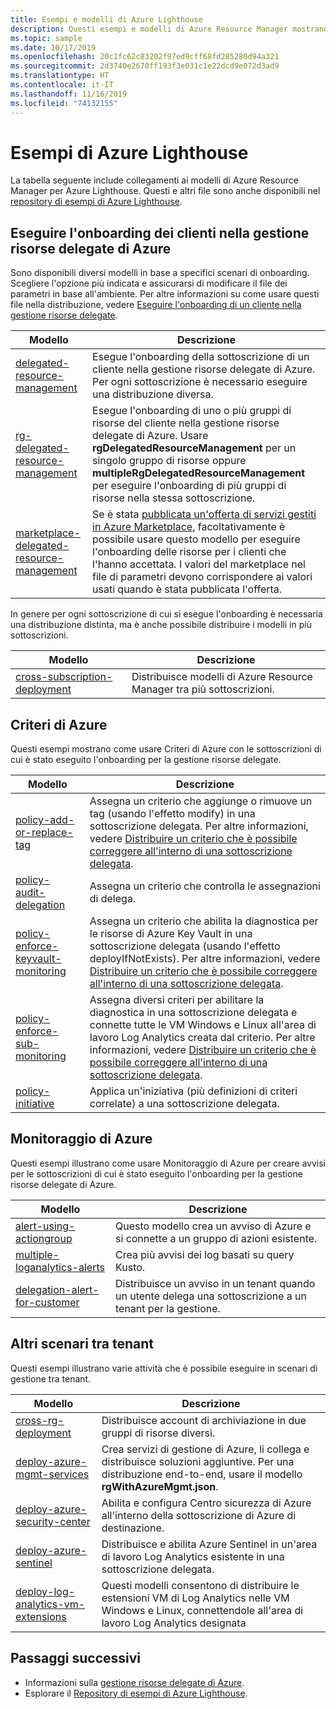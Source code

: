 ```yaml
---
title: Esempi e modelli di Azure Lighthouse
description: Questi esempi e modelli di Azure Resource Manager mostrano come eseguire l'onboarding di clienti per la gestione risorse delegate di Azure e supportare scenari di Azure Lighthouse.
ms.topic: sample
ms.date: 10/17/2019
ms.openlocfilehash: 20c1fc62c83202f97ed9cff68fd285280d94a321
ms.sourcegitcommit: 2d3740e2670ff193f3e031c1e22dcd9e072d3ad9
ms.translationtype: HT
ms.contentlocale: it-IT
ms.lasthandoff: 11/16/2019
ms.locfileid: "74132155"
---
```

# <a name="azure-lighthouse-samples"></a>Esempi di Azure Lighthouse

La tabella seguente include collegamenti ai modelli di Azure Resource Manager per Azure Lighthouse. Questi e altri file sono anche disponibili nel [repository di esempi di Azure Lighthouse](https://github.com/Azure/Azure-Lighthouse-samples/).

## <a name="onboarding-customers-to-azure-delegated-resource-management"></a>Eseguire l'onboarding dei clienti nella gestione risorse delegate di Azure

Sono disponibili diversi modelli in base a specifici scenari di onboarding. Scegliere l'opzione più indicata e assicurarsi di modificare il file dei parametri in base all'ambiente. Per altre informazioni su come usare questi file nella distribuzione, vedere [Eseguire l'onboarding di un cliente nella gestione risorse delegate](../how-to/onboard-customer.md).

| **Modello** | **Descrizione** |
|---------|---------|
| [delegated-resource-management](https://github.com/Azure/Azure-Lighthouse-samples/tree/master/Azure-Delegated-Resource-Management/templates/delegated-resource-management) | Esegue l'onboarding della sottoscrizione di un cliente nella gestione risorse delegate di Azure. Per ogni sottoscrizione è necessario eseguire una distribuzione diversa. |
| [rg-delegated-resource-management](https://github.com/Azure/Azure-Lighthouse-samples/tree/master/Azure-Delegated-Resource-Management/templates/rg-delegated-resource-management) | Esegue l'onboarding di uno o più gruppi di risorse del cliente nella gestione risorse delegate di Azure. Usare **rgDelegatedResourceManagement** per un singolo gruppo di risorse oppure **multipleRgDelegatedResourceManagement** per eseguire l'onboarding di più gruppi di risorse nella stessa sottoscrizione. |
| [marketplace-delegated-resource-management](https://github.com/Azure/Azure-Lighthouse-samples/tree/master/Azure-Delegated-Resource-Management/templates/marketplace-delegated-resource-management) | Se è stata [pubblicata un'offerta di servizi gestiti in Azure Marketplace](../how-to/publish-managed-services-offers.md), facoltativamente è possibile usare questo modello per eseguire l'onboarding delle risorse per i clienti che l'hanno accettata. I valori del marketplace nel file di parametri devono corrispondere ai valori usati quando è stata pubblicata l'offerta. |

In genere per ogni sottoscrizione di cui si esegue l'onboarding è necessaria una distribuzione distinta, ma è anche possibile distribuire i modelli in più sottoscrizioni.

| **Modello** | **Descrizione** |
|---------|---------|
| [cross-subscription-deployment](https://github.com/Azure/Azure-Lighthouse-samples/tree/master/Azure-Delegated-Resource-Management/templates/cross-subscription-deployment) | Distribuisce modelli di Azure Resource Manager tra più sottoscrizioni. |

## <a name="azure-policy"></a>Criteri di Azure

Questi esempi mostrano come usare Criteri di Azure con le sottoscrizioni di cui è stato eseguito l'onboarding per la gestione risorse delegate.

| **Modello** | **Descrizione** |
|---------|---------|
| [policy-add-or-replace-tag](https://github.com/Azure/Azure-Lighthouse-samples/tree/master/Azure-Delegated-Resource-Management/templates/policy-add-or-replace-tag) | Assegna un criterio che aggiunge o rimuove un tag (usando l'effetto modify) in una sottoscrizione delegata. Per altre informazioni, vedere [Distribuire un criterio che è possibile correggere all'interno di una sottoscrizione delegata](../how-to/deploy-policy-remediation.md). |
| [policy-audit-delegation](https://github.com/Azure/Azure-Lighthouse-samples/tree/master/Azure-Delegated-Resource-Management/templates/policy-audit-delegation) | Assegna un criterio che controlla le assegnazioni di delega. |
| [policy-enforce-keyvault-monitoring](https://github.com/Azure/Azure-Lighthouse-samples/tree/master/Azure-Delegated-Resource-Management/templates/policy-enforce-keyvault-monitoring) | Assegna un criterio che abilita la diagnostica per le risorse di Azure Key Vault in una sottoscrizione delegata (usando l'effetto deployIfNotExists). Per altre informazioni, vedere [Distribuire un criterio che è possibile correggere all'interno di una sottoscrizione delegata](../how-to/deploy-policy-remediation.md). |
| [policy-enforce-sub-monitoring](https://github.com/Azure/Azure-Lighthouse-samples/tree/master/Azure-Delegated-Resource-Management/templates/policy-enforce-sub-monitoring) | Assegna diversi criteri per abilitare la diagnostica in una sottoscrizione delegata e connette tutte le VM Windows e Linux all'area di lavoro Log Analytics creata dal criterio. Per altre informazioni, vedere [Distribuire un criterio che è possibile correggere all'interno di una sottoscrizione delegata](../how-to/deploy-policy-remediation.md). |
| [policy-initiative](https://github.com/Azure/Azure-Lighthouse-samples/tree/master/Azure-Delegated-Resource-Management/templates/policy-initiative) | Applica un'iniziativa (più definizioni di criteri correlate) a una sottoscrizione delegata. |

## <a name="azure-monitor"></a>Monitoraggio di Azure

Questi esempi illustrano come usare Monitoraggio di Azure per creare avvisi per le sottoscrizioni di cui è stato eseguito l'onboarding per la gestione risorse delegate di Azure.

| **Modello** | **Descrizione** |
|---------|---------|
| [alert-using-actiongroup](https://github.com/Azure/Azure-Lighthouse-samples/tree/master/Azure-Delegated-Resource-Management/templates/alert-using-actiongroup) | Questo modello crea un avviso di Azure e si connette a un gruppo di azioni esistente.|
| [multiple-loganalytics-alerts](https://github.com/Azure/Azure-Lighthouse-samples/tree/master/Azure-Delegated-Resource-Management/templates/multiple-loganalytics-alerts) | Crea più avvisi dei log basati su query Kusto.|
| [delegation-alert-for-customer](https://github.com/Azure/Azure-Lighthouse-samples/tree/master/Azure-Delegated-Resource-Management/templates/delegation-alert-for-customer) | Distribuisce un avviso in un tenant quando un utente delega una sottoscrizione a un tenant per la gestione.|

## <a name="additional-cross-tenant-scenarios"></a>Altri scenari tra tenant

Questi esempi illustrano varie attività che è possibile eseguire in scenari di gestione tra tenant.

| **Modello** | **Descrizione** |
|---------|---------|
| [cross-rg-deployment](https://github.com/Azure/Azure-Lighthouse-samples/tree/master/Azure-Delegated-Resource-Management/templates/cross-rg-deployment) | Distribuisce account di archiviazione in due gruppi di risorse diversi.|
| [deploy-azure-mgmt-services](https://github.com/Azure/Azure-Lighthouse-samples/tree/master/Azure-Delegated-Resource-Management/templates/deploy-azure-mgmt-services) | Crea servizi di gestione di Azure, li collega e distribuisce soluzioni aggiuntive. Per una distribuzione end-to-end, usare il modello **rgWithAzureMgmt.json**. |
| [deploy-azure-security-center](https://github.com/Azure/Azure-Lighthouse-samples/tree/master/Azure-Delegated-Resource-Management/templates/deploy-azure-security-center) | Abilita e configura Centro sicurezza di Azure all'interno della sottoscrizione di Azure di destinazione. |
| [deploy-azure-sentinel](https://github.com/Azure/Azure-Lighthouse-samples/tree/master/Azure-Delegated-Resource-Management/templates/deploy-azure-sentinel) | Distribuisce e abilita Azure Sentinel in un'area di lavoro Log Analytics esistente in una sottoscrizione delegata. |
| [deploy-log-analytics-vm-extensions](https://github.com/Azure/Azure-Lighthouse-samples/tree/master/Azure-Delegated-Resource-Management/templates/deploy-log-analytics-vm-extensions) | Questi modelli consentono di distribuire le estensioni VM di Log Analytics nelle VM Windows e Linux, connettendole all'area di lavoro Log Analytics designata |

## <a name="next-steps"></a>Passaggi successivi

- Informazioni sulla [gestione risorse delegate di Azure](../concepts/azure-delegated-resource-management.md).
- Esplorare il [Repository di esempi di Azure Lighthouse](https://github.com/Azure/Azure-Lighthouse-samples/).
